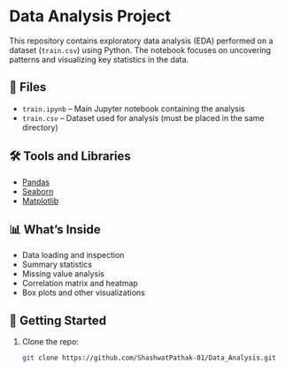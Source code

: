 # Data Analysis Project

This repository contains exploratory data analysis (EDA) performed on a dataset (`train.csv`) using Python. The notebook focuses on uncovering patterns and visualizing key statistics in the data.

## 📁 Files

- `train.ipynb` – Main Jupyter notebook containing the analysis
- `train.csv` – Dataset used for analysis (must be placed in the same directory)

## 🛠️ Tools and Libraries

- [Pandas](https://pandas.pydata.org/)
- [Seaborn](https://seaborn.pydata.org/)
- [Matplotlib](https://matplotlib.org/)

## 📊 What’s Inside

- Data loading and inspection
- Summary statistics
- Missing value analysis
- Correlation matrix and heatmap
- Box plots and other visualizations

## 🚀 Getting Started

1. Clone the repo:
   ```bash
   git clone https://github.com/ShashwatPathak-01/Data_Analysis.git
